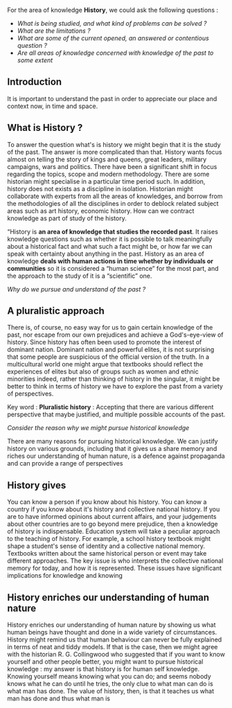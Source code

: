 
For the area of knowledge **History**, we could ask the following questions :
- *What is being studied, and what kind of problems can be solved ?*
- *What are the limitations ?*
- *What are some of the current opened, an answered or contentious question ?*
- *Are all areas of knowledge concerned with knowledge of the past to some extent*


## Introduction

It is important to understand the past in order to appreciate our place and context now, in time and space.

## What is History ?

To answer the question what's is history we might begin that it is the study of the past. The answer is more complicated than that. History wants focus almost on telling the story of kings and queens, great leaders, military campaigns, wars and politics. There have been a significant shift in focus regarding the topics, scope and modern methodology. There are some historian might specialise in a particular time period such. In addition, history does not exists as a discipline in isolation. Historian might collaborate with experts from all the areas of knowledges, and borrow from the methodologies of all the disciplines in order to deblock related subject areas such as art history, economic history. How can we contract knowledge as part of study of the history.

“History is **an area of knowledge that studies the recorded past**. It raises knowledge questions such as whether it is possible to talk meaningfully about a historical fact and what such a fact might be, or how far we can speak with certainty about anything in the past. History as an area of knowledge **deals with human actions in time whether by individuals or communities** so it is considered a “human science” for the most part, and the approach to the study of it is a “scientific” one.

*Why do we pursue and understand of the past ?*

## A pluralistic approach

There is, of course, no easy way for us to gain certain knowledge of the past, nor escape from our own prejudices and achieve a God's-eye-view of history. Since history has often been used to promote the interest of dominant nation. Dominant nation and powerful elites, it is not surprising that some people are suspicious of the official version of the truth. In a multicultural world one might argue that textbooks should reflect the experiences of elites but also of groups such as women and ethnic minorities indeed, rather than thinking of history in the singular, it might be better to think in terms of history we have to explore the past from a variety of perspectives.

Key word : **Pluralistic history** : Accepting that there are various different perspective that maybe justified, and multiple possible accounts of the past.

*Consider the reason why we might pursue historical knowledge*

There are many reasons for pursuing historical knowledge. We can justify history on various grounds, including that it gives us a share memory and riches our understanding of human nature, is a defence against propaganda and can provide a range of perspectives

## History gives   

You can know a person if you know about his history. You can know a country if you know about it's history and collective national history. If you are to have informed opinions about current affairs, and your judgements about other countries are to go beyond mere prejudice, then a knowledge of history is indispensable. Education system will take a peculiar approach to the teaching of history. For example, a school history textbook might shape a student's sense of identity and a collective national memory. Textbooks written about the same historical person or event may take different approaches. The key issue is who interprets the collective national memory for today, and how it is represented. These issues have significant implications for knowledge and knowing

## History enriches our understanding of human nature 

History enriches our understanding of human nature by showing us what human beings have thought and done in a wide variety of circumstances. History might remind us that human behaviour can never be fully explained in terms of neat and tiddy models. If that is the case, then we might agree with the historian R. G. Collingwood who suggested that if you want to know yourself and other people better, you might want to pursue historical knowledge : my answer is that history is for human self knowledge. Knowing yourself means knowing what you can do; and seems nobody knows what he can do until he tries, the only clue to what man can do is what man has done. The value of history, then, is that it teaches us what man has done and thus what man is